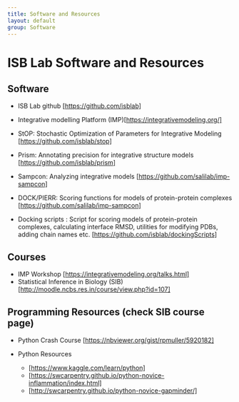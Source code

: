 ```yaml
---
title: Software and Resources
layout: default
group: Software
---
```


# ISB Lab Software and Resources

## Software

- ISB Lab github [https://github.com/isblab]

- Integrative modelling Platform (IMP)[https://integrativemodeling.org/]

- StOP: Stochastic Optimization of Parameters for Integrative Modeling [https://github.com/isblab/stop]

- Prism: Annotating precision for integrative structure models [https://github.com/isblab/prism]

- Sampcon: Analyzing integrative models [https://github.com/salilab/imp-sampcon]

- DOCK/PIERR: Scoring functions for models of protein-protein complexes [https://github.com/salilab/imp-sampcon]

- Docking scripts : Script for scoring models of protein-protein complexes, calculating interface RMSD, utilities for modifying PDBs, adding chain names etc. [https://github.com/isblab/dockingScripts]


## Courses

- IMP Workshop [https://integrativemodeling.org/talks.html]
- Statistical Inference in Biology (SIB) [http://moodle.ncbs.res.in/course/view.php?id=107]


##  Programming Resources (check SIB course page)
- Python Crash Course [https://nbviewer.org/gist/rpmuller/5920182]

- Python Resources 
  - [https://www.kaggle.com/learn/python]
  - [https://swcarpentry.github.io/python-novice-inflammation/index.html]
  - [http://swcarpentry.github.io/python-novice-gapminder/]


